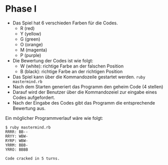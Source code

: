 # Phase I

* Das Spiel hat 6 verschieden Farben für die Codes.
  * R (red)
  * Y (yellow)
  * G (green)
  * O (orange)
  * M (magenta)
  * P (purple)
* Die Bewertung der Codes ist wie folgt:
  * W (white): richtige Farbe an der falschen Position
  * B (black): richtige Farbe an der richtigen Position
* Das Spiel kann über die Kommandozeile gestartet werden. `ruby mastermind.rb`
* Nach dem Starten generiert das Programm den geheim Code (4 stellen)
* Darauf wird der Benutzer über die Kommandozeiel zur eingabe eines Codes
  aufgefordert.
* Nach der Eingabe des Codes gibt das Programm die entsprechende Bewertung aus.

Ein möglicher Programmverlauf wäre wie folgt:

```
$ ruby mastermind.rb
RRRR: BB--
RRYY: WBW-
RYRP: WBW-
YRRM: BBB-
YRRO: BBBB

Code cracked in 5 turns.
```
